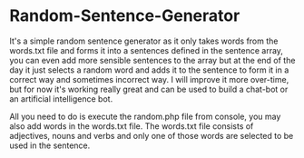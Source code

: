 # Random-Sentence-Generator

It's a simple random sentence generator as it only takes words from the words.txt file and forms it into a sentences defined in the sentence array, you can even add more sensible sentences to the array but at the end of the day it just selects a random word and adds it to the sentence to form it in a correct way and sometimes incorrect way. I will improve it more over-time, but for now it's working really great and can be used to build a chat-bot or an artificial intelligence bot. 

All you need to do is execute the random.php file from console, you may also add words in the words.txt file. The words.txt file consists of adjectives, nouns and verbs and only one of those words are selected to be used in the sentence.
